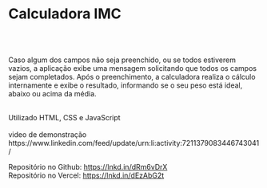 <h1>Calculadora IMC</h1>
<br>
<br>
<p>Caso algum dos campos não seja preenchido, ou se todos estiverem vazios, a aplicação exibe uma mensagem solicitando que todos os campos sejam completados. Após o preenchimento, a calculadora realiza o cálculo internamente e exibe o resultado, informando se o seu peso está ideal, abaixo ou acima da média.</p>
<br>
Utilizado HTML, CSS e JavaScript <br>
<br>
video de demonstração https://www.linkedin.com/feed/update/urn:li:activity:7211379083446743041/ <br>


Repositório no Github: https://lnkd.in/dRm6vDrX <br>
Repositório no Vercel: https://lnkd.in/dEzAbG2t
